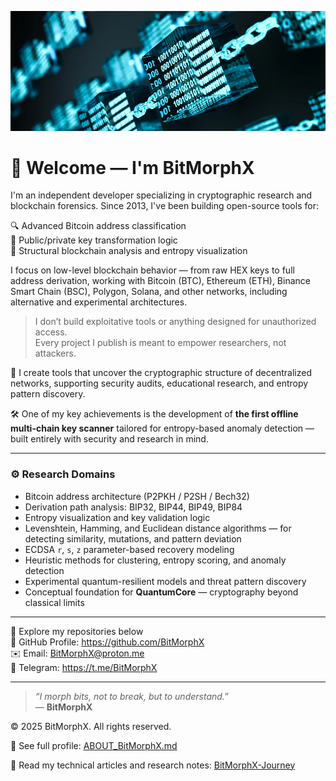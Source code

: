 ![BitMorphX Banner](assets/cover.png)

# 👋 Welcome — I'm BitMorphX

I'm an independent developer specializing in cryptographic research and blockchain forensics. Since 2013, I've been building open-source tools for:

🔍 Advanced Bitcoin address classification  
🔐 Public/private key transformation logic  
🧠 Structural blockchain analysis and entropy visualization  

I focus on low-level blockchain behavior — from raw HEX keys to full address derivation, working with Bitcoin (BTC), Ethereum (ETH), Binance Smart Chain (BSC), Polygon, Solana, and other networks, including alternative and experimental architectures.

> I don’t build exploitative tools or anything designed for unauthorized access.  
> Every project I publish is meant to empower researchers, not attackers.

🧭 I create tools that uncover the cryptographic structure of decentralized networks, supporting security audits, educational research, and entropy pattern discovery.

🛠️ One of my key achievements is the development of **the first offline multi-chain key scanner** tailored for entropy-based anomaly detection — built entirely with security and research in mind.

---

### ⚙️ Research Domains

- Bitcoin address architecture (P2PKH / P2SH / Bech32)  
- Derivation path analysis: BIP32, BIP44, BIP49, BIP84  
- Entropy visualization and key validation logic  
- Levenshtein, Hamming, and Euclidean distance algorithms — for detecting similarity, mutations, and pattern deviation  
- ECDSA `r`, `s`, `z` parameter-based recovery modeling  
- Heuristic methods for clustering, entropy scoring, and anomaly detection  
- Experimental quantum-resilient models and threat pattern discovery  
- Conceptual foundation for **QuantumCore** — cryptography beyond classical limits

---

📁 Explore my repositories below  
🔗 GitHub Profile: https://github.com/BitMorphX  
✉️ Email: BitMorphX@proton.me  
💬 Telegram: https://t.me/BitMorphX

---
> _“I morph bits, not to break, but to understand.”_  
> — **BitMorphX**

© 2025 BitMorphX. All rights reserved.

🔎 See full profile: [ABOUT_BitMorphX.md](ABOUT_BitMorphX.md)

📘 Read my technical articles and research notes: [BitMorphX-Journey](https://github.com/BitMorphX/BitMorphX-Journey)